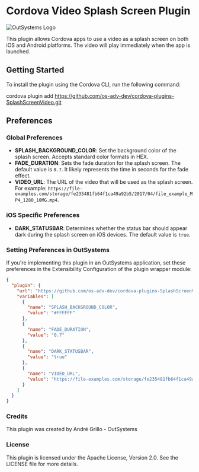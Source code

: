 # Cordova Video Splash Screen Plugin

![OutSystems Logo](https://www.outsystems.com/apple-touch-icon.png)

This plugin allows Cordova apps to use a video as a splash screen on both iOS and Android platforms. The video will play immediately when the app is launched.

## Getting Started

To install the plugin using the Cordova CLI, run the following command:

cordova plugin add https://github.com/os-adv-dev/cordova-plugins-SplashScreenVideo.git

## Preferences

### Global Preferences

- **SPLASH_BACKGROUND_COLOR**: Set the background color of the splash screen. Accepts standard color formats in HEX.
- **FADE_DURATION**: Sets the fade duration for the splash screen. The default value is `0.7`. It likely represents the time in seconds for the fade effect.
- **VIDEO_URL**: The URL of the video that will be used as the splash screen. For example: `https://file-examples.com/storage/fe235481fb64f1ca49a92b5/2017/04/file_example_MP4_1280_10MG.mp4`.

### iOS Specific Preferences

- **DARK_STATUSBAR**: Determines whether the status bar should appear dark during the splash screen on iOS devices. The default value is `true`.

### Setting Preferences in OutSystems

If you're implementing this plugin in an OutSystems application, set these preferences in the Extensibility Configuration of the plugin wrapper module:

```json
{
  "plugin": {
    "url": "https://github.com/os-adv-dev/cordova-plugins-SplashScreenVideo.git",
    "variables": [
      {
        "name": "SPLASH_BACKGROUND_COLOR",
        "value": "#FFFFFF"
      },
      {
        "name": "FADE_DURATION",
        "value": "0.7"
      },
      {
        "name": "DARK_STATUSBAR",
        "value": "true"
      },
      {
        "name": "VIDEO_URL",
        "value": "https://file-examples.com/storage/fe235481fb64f1ca49a92b5/2017/04/file_example_MP4_1280_10MG.mp4"
      }
    ]
  }
}
```
### Credits
This plugin was created by André Grillo - OutSystems

### License
This plugin is licensed under the Apache License, Version 2.0. See the LICENSE file for more details.
